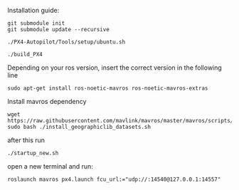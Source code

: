 Installation guide:
```
git submodule init
git submodule update --recursive
```

```
./PX4-Autopilot/Tools/setup/ubuntu.sh
```

```
./build_PX4
```

Depending on your ros version, insert the correct version in the following line
```
sudo apt-get install ros-noetic-mavros ros-noetic-mavros-extras
```

Install mavros dependency
```
wget https://raw.githubusercontent.com/mavlink/mavros/master/mavros/scripts/install_geographiclib_datasets.sh
sudo bash ./install_geographiclib_datasets.sh
```
after this run

```
./startup_new.sh

```

open a new terminal and run:
```
roslaunch mavros px4.launch fcu_url:="udp://:14540@127.0.0.1:14557"
```
